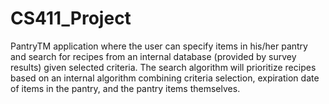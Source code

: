 # CS411_Project

PantryTM application where the user can specify items in his/her pantry and search for recipes from an internal database (provided by survey results) given selected criteria. The search algorithm will prioritize recipes based on an internal algorithm combining criteria selection, expiration date of items in the pantry, and the pantry items themselves. 
